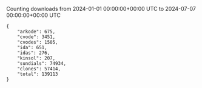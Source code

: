 
Counting downloads from 2024-01-01 00:00:00+00:00 UTC to 2024-07-07 00:00:00+00:00 UTC

```
{
    "arkode": 675,
    "cvode": 3451,
    "cvodes": 1505,
    "ida": 651,
    "idas": 276,
    "kinsol": 207,
    "sundials": 74934,
    "clones": 57414,
    "total": 139113
}
```
